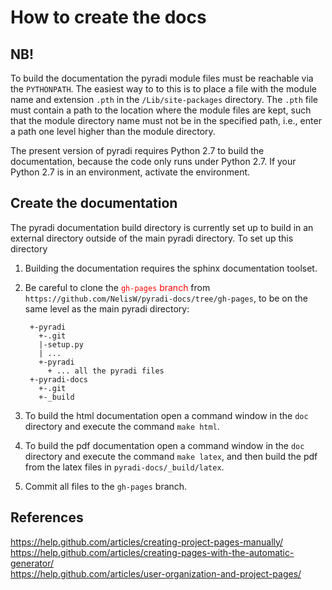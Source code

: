 # How to create the docs

## NB!

To build the documentation the pyradi module files must be reachable via the `PYTHONPATH`. The easiest way to to this is to place a file with the module name and extension `.pth` in the `/Lib/site-packages` directory.  The `.pth` file must contain a path to the location 
where the module files are kept, such that the module directory name must not be  in the specified path, i.e., enter a path one level higher than the module directory.


The present version of pyradi requires Python 2.7 to build the documentation, because the code only runs under Python 2.7.  If your Python 2.7 is in an environment, activate the environment.

## Create the documentation

The pyradi documentation build directory is currently set up to build in an external directory outside of the main pyradi directory. To set up this directory

1. Building the documentation requires the sphinx documentation toolset.

1. Be careful to clone the <font color="red"> `gh-pages` branch </font> from `https://github.com/NelisW/pyradi-docs/tree/gh-pages`, 
to be on the same level as the main pyradi directory:  

		+-pyradi
		  +-.git
		  |-setup.py
		  | ...
		  +-pyradi
		    + ... all the pyradi files
		+-pyradi-docs
		  +-.git
		  +-_build

1.  To build the html documentation open a command window in the `doc`  directory
and execute the command `make html`.

1. To build the pdf documentation open a command window in the `doc` directory
and execute the command `make latex`, and then build the pdf from the latex
files in `pyradi-docs/_build/latex`.

1. Commit all files to the `gh-pages` branch.

## References

<https://help.github.com/articles/creating-project-pages-manually/>  
<https://help.github.com/articles/creating-pages-with-the-automatic-generator/>  
<https://help.github.com/articles/user-organization-and-project-pages/>  
